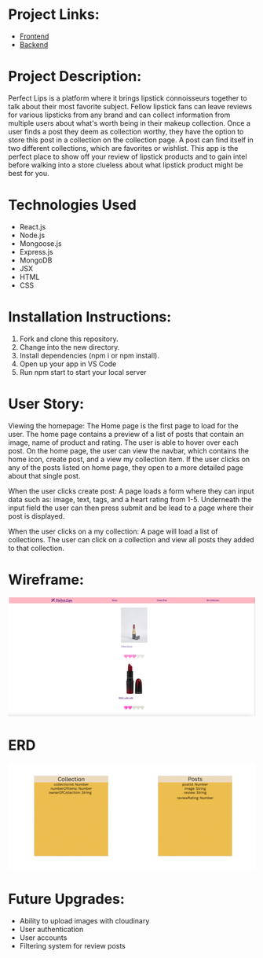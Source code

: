 # Project Links: 

* [Frontend](https://main--reliable-fenglisu-0c642b.netlify.app/)
* [Backend](https://lipstickcapstone-ad5aff4af392.herokuapp.com/)


# Project Description:

Perfect Lips is a platform where it brings lipstick connoisseurs together to talk about their most favorite subject. Fellow lipstick fans can leave reviews for various
lipsticks from any brand and can collect information from multiple users about what's worth being in their makeup collection. Once a user finds a post they deem as collection worthy, they have the option to store this post in a collection on the collection page. A post can find itself in two different collections, which are favorites or wishlist. This app is the perfect place to show off your review of lipstick products and to gain intel before walking into a store clueless about what lipstick product might be best for you. 

# Technologies Used

* React.js
* Node.js
* Mongoose.js
* Express.js
* MongoDB
* JSX
* HTML
* CSS

# Installation Instructions:

1. Fork and clone this repository.
2. Change into the new directory.
3. Install dependencies (npm i or npm install).
4. Open up your app in VS Code 
5. Run npm start to start your local server

# User Story: 

Viewing the homepage: 
The Home page is the first page to load for the user. The home page contains a preview of a list of posts that contain an image, name of product and rating. The user is able to hover over each post. On the home page, the user can view the navbar, which contains the home icon, create post, and a view my collection item.
If the user clicks on any of the posts listed on home page, they open to a more detailed page about that single post.

When the user clicks create post:
A page loads a form where they can input data such as: image, text, tags, and a heart rating from 1-5.
Underneath the input field the user can then press submit and be lead to a page where their post is displayed.

When the user clicks on a my collection:
A page will load a list of collections. The user can click on a collection and view all posts they added to that collection.

# Wireframe:
![Wireframe](lipstick.png)

# ERD
![ERD](ERD.png)

# Future Upgrades:
* Ability to upload images with cloudinary
* User authentication
* User accounts
* Filtering system for review posts
